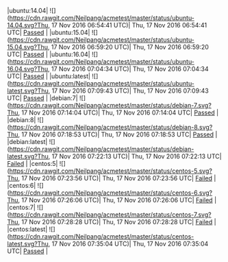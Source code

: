 |ubuntu:14.04| ![](https://cdn.rawgit.com/Neilpang/acmetest/master/status/ubuntu-14.04.svg?Thu, 17 Nov 2016 06:54:41 UTC)| Thu, 17 Nov 2016 06:54:41 UTC| [Passed](https://github.com/Neilpang/acmetest/blob/master/logs/ubuntu-14.04.out) |
|ubuntu:15.04| ![](https://cdn.rawgit.com/Neilpang/acmetest/master/status/ubuntu-15.04.svg?Thu, 17 Nov 2016 06:59:20 UTC)| Thu, 17 Nov 2016 06:59:20 UTC| [Passed](https://github.com/Neilpang/acmetest/blob/master/logs/ubuntu-15.04.out) |
|ubuntu:16.04| ![](https://cdn.rawgit.com/Neilpang/acmetest/master/status/ubuntu-16.04.svg?Thu, 17 Nov 2016 07:04:34 UTC)| Thu, 17 Nov 2016 07:04:34 UTC| [Passed](https://github.com/Neilpang/acmetest/blob/master/logs/ubuntu-16.04.out) |
|ubuntu:latest| ![](https://cdn.rawgit.com/Neilpang/acmetest/master/status/ubuntu-latest.svg?Thu, 17 Nov 2016 07:09:43 UTC)| Thu, 17 Nov 2016 07:09:43 UTC| [Passed](https://github.com/Neilpang/acmetest/blob/master/logs/ubuntu-latest.out) |
|debian:7| ![](https://cdn.rawgit.com/Neilpang/acmetest/master/status/debian-7.svg?Thu, 17 Nov 2016 07:14:04 UTC)| Thu, 17 Nov 2016 07:14:04 UTC| [Passed](https://github.com/Neilpang/acmetest/blob/master/logs/debian-7.out) |
|debian:8| ![](https://cdn.rawgit.com/Neilpang/acmetest/master/status/debian-8.svg?Thu, 17 Nov 2016 07:18:53 UTC)| Thu, 17 Nov 2016 07:18:53 UTC| [Passed](https://github.com/Neilpang/acmetest/blob/master/logs/debian-8.out) |
|debian:latest| ![](https://cdn.rawgit.com/Neilpang/acmetest/master/status/debian-latest.svg?Thu, 17 Nov 2016 07:22:13 UTC)| Thu, 17 Nov 2016 07:22:13 UTC| [Failed](https://github.com/Neilpang/acmetest/blob/master/logs/debian-latest.out) |
|centos:5| ![](https://cdn.rawgit.com/Neilpang/acmetest/master/status/centos-5.svg?Thu, 17 Nov 2016 07:23:56 UTC)| Thu, 17 Nov 2016 07:23:56 UTC| [Failed](https://github.com/Neilpang/acmetest/blob/master/logs/centos-5.out) |
|centos:6| ![](https://cdn.rawgit.com/Neilpang/acmetest/master/status/centos-6.svg?Thu, 17 Nov 2016 07:26:06 UTC)| Thu, 17 Nov 2016 07:26:06 UTC| [Failed](https://github.com/Neilpang/acmetest/blob/master/logs/centos-6.out) |
|centos:7| ![](https://cdn.rawgit.com/Neilpang/acmetest/master/status/centos-7.svg?Thu, 17 Nov 2016 07:28:28 UTC)| Thu, 17 Nov 2016 07:28:28 UTC| [Failed](https://github.com/Neilpang/acmetest/blob/master/logs/centos-7.out) |
|centos:latest| ![](https://cdn.rawgit.com/Neilpang/acmetest/master/status/centos-latest.svg?Thu, 17 Nov 2016 07:35:04 UTC)| Thu, 17 Nov 2016 07:35:04 UTC| [Passed](https://github.com/Neilpang/acmetest/blob/master/logs/centos-latest.out) |
